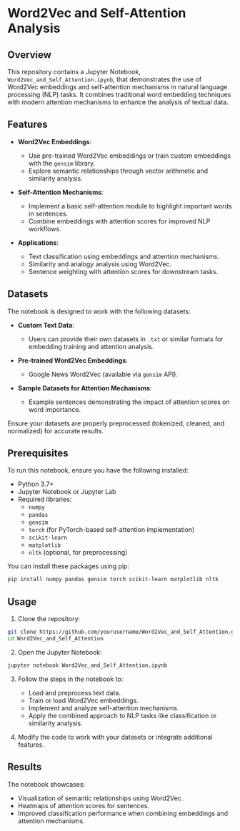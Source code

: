 # Word2Vec and Self-Attention Analysis

## Overview
This repository contains a Jupyter Notebook, `Word2Vec_and_Self_Attention.ipynb`, that demonstrates the use of Word2Vec embeddings and self-attention mechanisms in natural language processing (NLP) tasks. It combines traditional word embedding techniques with modern attention mechanisms to enhance the analysis of textual data.

## Features

- **Word2Vec Embeddings**:
  - Use pre-trained Word2Vec embeddings or train custom embeddings with the `gensim` library.
  - Explore semantic relationships through vector arithmetic and similarity analysis.

- **Self-Attention Mechanisms**:
  - Implement a basic self-attention module to highlight important words in sentences.
  - Combine embeddings with attention scores for improved NLP workflows.

- **Applications**:
  - Text classification using embeddings and attention mechanisms.
  - Similarity and analogy analysis using Word2Vec.
  - Sentence weighting with attention scores for downstream tasks.

## Datasets

The notebook is designed to work with the following datasets:

- **Custom Text Data**:
  - Users can provide their own datasets in `.txt` or similar formats for embedding training and attention analysis.

- **Pre-trained Word2Vec Embeddings**:
  - Google News Word2Vec (available via `gensim` API).

- **Sample Datasets for Attention Mechanisms**:
  - Example sentences demonstrating the impact of attention scores on word importance.

Ensure your datasets are properly preprocessed (tokenized, cleaned, and normalized) for accurate results.

## Prerequisites

To run this notebook, ensure you have the following installed:

- Python 3.7+
- Jupyter Notebook or Jupyter Lab
- Required libraries:
  - `numpy`
  - `pandas`
  - `gensim`
  - `torch` (for PyTorch-based self-attention implementation)
  - `scikit-learn`
  - `matplotlib`
  - `nltk` (optional, for preprocessing)

You can install these packages using pip:
```bash
pip install numpy pandas gensim torch scikit-learn matplotlib nltk
```

## Usage

1. Clone the repository:
```bash
git clone https://github.com/yourusername/Word2Vec_and_Self_Attention.git
cd Word2Vec_and_Self_Attention
```

2. Open the Jupyter Notebook:
```bash
jupyter notebook Word2Vec_and_Self_Attention.ipynb
```

3. Follow the steps in the notebook to:
   - Load and preprocess text data.
   - Train or load Word2Vec embeddings.
   - Implement and analyze self-attention mechanisms.
   - Apply the combined approach to NLP tasks like classification or similarity analysis.

4. Modify the code to work with your datasets or integrate additional features.

## Results

The notebook showcases:
- Visualization of semantic relationships using Word2Vec.
- Heatmaps of attention scores for sentences.
- Improved classification performance when combining embeddings and attention mechanisms.